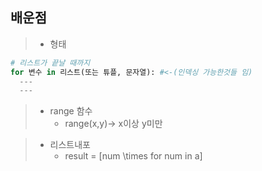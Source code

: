 ## 배운점
> * 형태
```py
# 리스트가 끝날 때까지
for 변수 in 리스트(또는 튜플, 문자열): #<-(인덱싱 가능한것들 임)
  ---
  ---
```
> * range 함수
>     * range(x,y)-> x이상 y미만

> * 리스트내포
>     * result = [num \times for num in a]
